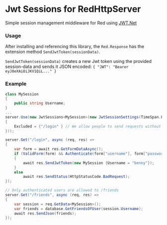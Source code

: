 # Jwt Sessions for RedHttpServer
Simple session management middleware for Red using [JWT.Net](https://github.com/jwt-dotnet/jwt)

### Usage
After installing and referencing this library, the `Red.Response` has the extension method `SendJwtToken(sessionData)`.

`SendJwtToken(sessionData)` creates a new Jwt token using the provided session-data and sends it JSON encoded: `{ "JWT": "Bearer eyJ0eXAiOiJKV1QiL..." }`

### Example
```csharp
class MySession 
{
    public string Username;
}
...
server.Use(new JwtSessions<MySession>(new JwtSessionSettings(TimeSpan.FromDays(1), "my secret secret")
{
    Excluded = {"/login" } // We allow people to send requests without a valid Authorization to /login, where we can authenticate them
}));

server.Get("/login", async (req, res) =>
{
    var form = await res.GetFormDataAsync();
    if (ValidForm(form) && Authenticate(form["username"], form["password"]))
    {
        await res.SendJwtToken(new MySession {Username = "benny"});
    }
    else 
        await res.SendStatus(HttpStatusCode.BadRequest);
});

// Only authenticated users are allowed to /friends
server.Get("/friends", async (req, res) => 
{
    var session = req.GetData<MySession>();
    var friends = database.GetFriendsOfUser(session.Username);
    await res.SendJson(friends);
});
```
